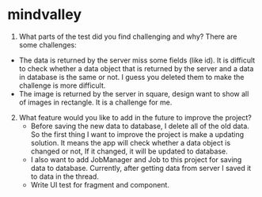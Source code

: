 # mindvalley
1. What parts of the test did you find challenging and why?
There are some challenges:
- The data is returned by the server miss some fields (like id). It is difficult to check whether a data object that is returned by the server and a data in database is the same or not.
I guess you deleted them to make the challenge is more difficult.
- The image is returned by the server in square, design want to show all of images in rectangle. It is a challenge for me.


2. What feature would you like to add in the future to improve the
   project?
   - Before saving the new data to database, I delete all of the old data. So the first thing I want to improve the project is
   make a updating solution. It means the app will check whether a data object is changed or not, If it changed, it will be updated to database.
   - I also want to add JobManager and Job to this project for saving data to database. Currently, after getting data from server I saved it to data in the thread.
   - Write UI test for fragment and component.
  
